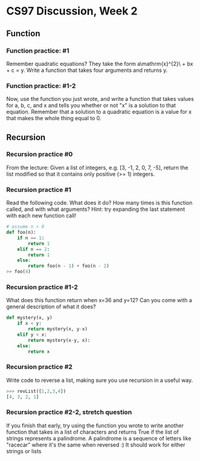 # CS97 Discussion, Week 2
## Function
### Function practice: #1

Remember quadratic equations? They take the form a\mathrm{x}^{2}\ + bx + c = y. Write a function that takes four arguments and returns y.

### Function practice: #1-2

Now, use the function you just wrote, and write a function that takes values for a, b, c, and x and tells you whether or not "x" is a solution to that equation. Remember that a solution to a quadratic equation is a value for x that makes the whole thing equal to 0.



## Recursion
### Recursion practice #0
From the lecture: Given a list of integers, e.g. [3, -1, 2, 0, 7, -5], return the list modified so that it contains only positive (>= 1) integers.

### Recursion practice #1
Read the following code. What does it do? How many times is this function called, and with what arguments? Hint: try expanding the last statement with each new function call!

```python
# assume n > 0
def foo(n):
	if n == 1:
		return 1
	elif n == 2:
		return 1
	else:
		return foo(n - 1) + foo(n - 2)
>> foo(4)

```


### Recursion practice #1-2
What does this function return when x=36 and y=12? Can you come with a general description of what it does?
```python
def mystery(x, y)
	if x < y:
		return mystery(x, y-x)
	elif y < x:
		return mystery(x-y, x):
	else:
		return x
```


### Recursion practice #2

Write code to reverse a list, making sure you use recursion in a useful way.
```python
>>> revList([1,2,3,4])
[4, 3, 2, 1]
```

### Recursion practice #2-2, stretch question
If you finish that early, try using the function you wrote to write another function that takes in a list of characters and returns True if the list of strings represents a palindrome.
A palindrome is a sequence of letters like "racecar" where it's the same when reversed :) It should work for either strings or lists



